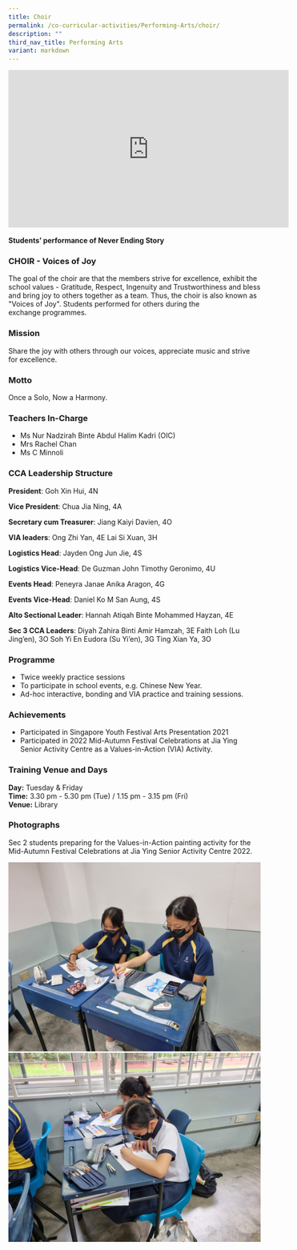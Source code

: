 ```yaml
---
title: Choir
permalink: /co-curricular-activities/Performing-Arts/choir/
description: ""
third_nav_title: Performing Arts
variant: markdown
---
```

<iframe width="560" height="315" src="https://www.youtube.com/embed/8xxjiC7tFfc" title="YouTube video player" frameborder="0" allow="accelerometer; autoplay; clipboard-write; encrypted-media; gyroscope; picture-in-picture; web-share" allowfullscreen=""></iframe>  

**Students’ performance of Never Ending Story**

### CHOIR - Voices of Joy

The goal of the choir are that the&nbsp;members strive for excellence, exhibit&nbsp;the school values - Gratitude, Respect,&nbsp;Ingenuity and Trustworthiness and&nbsp;bless and bring joy to others together&nbsp;as a team. Thus, the choir is also&nbsp;known as "Voices of Joy". Students&nbsp;performed for others during the exchange&nbsp;programmes.

### Mission

Share the joy with others through our voices, appreciate music and strive for excellence.

### Motto

Once a Solo, Now a Harmony.

### Teachers In-Charge

* Ms Nur Nadzirah Binte Abdul Halim Kadri (OIC)
* Mrs Rachel Chan
* Ms C Minnoli

### CCA Leadership Structure

**President**: Goh Xin Hui, 4N

**Vice President**: Chua Jia Ning, 4A

**Secretary cum Treasurer**: Jiang Kaiyi Davien, 4O

**VIA leaders**: 
Ong Zhi Yan, 4E
Lai Si Xuan, 3H

**Logistics Head**: Jayden Ong Jun Jie, 4S

**Logistics Vice-Head**: De Guzman John Timothy Geronimo, 4U

**Events Head**: Peneyra Janae Anika Aragon, 4G

**Events Vice-Head**: Daniel Ko M San Aung, 4S

**Alto Sectional Leader**: Hannah Atiqah Binte Mohammed Hayzan, 4E

**Sec 3 CCA Leaders**:
Diyah Zahira Binti Amir Hamzah, 3E
Faith Loh (Lu Jing’en), 3O
Soh Yi En Eudora (Su Yi’en), 3G
Ting Xian Ya, 3O
  

### Programme
*   Twice weekly practice sessions
*   To participate in school events, e.g. Chinese New Year.
*   Ad-hoc interactive, bonding and VIA practice and training sessions.

### Achievements
*   Participated in Singapore Youth Festival Arts Presentation 2021
*   Participated in 2022 Mid-Autumn Festival Celebrations at Jia Ying Senior Activity Centre as a Values-in-Action (VIA) Activity.
    

### Training Venue and Days

**Day:**&nbsp;Tuesday &amp; Friday   
**Time:**&nbsp;3.30 pm - 5.30 pm (Tue) / 1.15 pm - 3.15 pm (Fri)   
**Venue:**&nbsp;Library

### Photographs

Sec 2 students preparing for the Values-in-Action painting activity for the Mid-Autumn Festival Celebrations at Jia Ying Senior Activity Centre 2022.

![](/images/Choir/Choir%201.jpg)
![](/images/Choir/Choir%202.jpg)